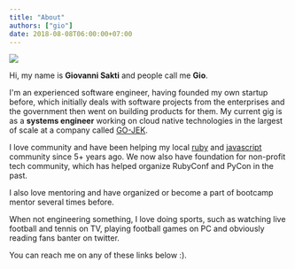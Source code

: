 ```yaml
---
title: "About"
authors: ["gio"]
date: 2018-08-08T06:00:00+07:00
---
```


![](http://res.cloudinary.com/mightygio/image/upload/c_scale,h_600,w_800/v1389916710/talks-jakartajs-december_khqjxq.jpg)

Hi, my name is **Giovanni Sakti** and people call me **Gio**.

I'm an experienced software engineer, having founded my own startup before, which initially deals with software projects from the enterprises and the government then went on building products for them. My current gig is as a **systems engineer** working on cloud native technologies in the largest of scale at a company called [GO-JEK](http://gojek.io/).

I love community and have been helping my local [ruby](http://ruby.id) and [javascript](http://jakartajs.org) community since 5+ years ago. We now also have foundation for non-profit tech community, which has helped organize RubyConf and PyCon in the past.

I also love mentoring and have organized or become a part of bootcamp mentor several times before.

When not engineering something, I love doing sports, such as watching live football and tennis on TV, playing football games on PC and obviously reading fans banter on twitter.

You can reach me on any of these links below :).
